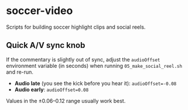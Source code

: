 # soccer-video

Scripts for building soccer highlight clips and social reels.

## Quick A/V sync knob

If the commentary is slightly out of sync, adjust the `audioOffset` environment
variable (in seconds) when running `05_make_social_reel.sh` and re-run.

- **Audio late** (you see the kick before you hear it): `audioOffset=-0.08`
- **Audio early**: `audioOffset=0.08`

Values in the ±0.06–0.12 range usually work best.
